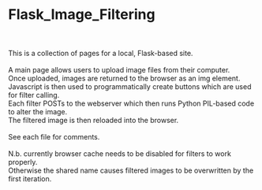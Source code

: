 # Flask_Image_Filtering
<br><br>
This is a collection of pages for a local, Flask-based site. 
<br><br>
A main page allows users to upload image files from their computer.<br>
Once uploaded, images are returned to the browser as an img element.<br>
Javascript is then used to programmatically create buttons which are used for filter calling.<br>
Each filter POSTs to the webserver which then runs Python PIL-based code to alter the image. <br>
The filtered image is then reloaded into the browser.
<br><br>
See each file for comments.
<br><br>
N.b. currently browser cache needs to be disabled for filters to work properly.<br>
Otherwise the shared name causes filtered images to be overwritten by the first iteration.

